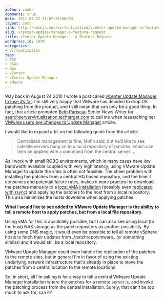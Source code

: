 ```yaml
---
author: cmohn
comments: true
date: 2011-04-22 21:07:35+00:00
layout: post
link: http://vninja.net/virtualization/vcenter-update-manager-a-feature-request/
slug: vcenter-update-manager-a-feature-request
title: vCenter Update Manager - A Feature Request
wordpress_id: 1079
categories:
- Virtualization
tags:
- ESX
- ESXi
- Ops
- vCenter
- vCenter Update Manager
- VMware
---
```


Way back in August 24 2010 I wrote a post called [vCenter Update Manager to lose it’s fat](http://vninja.net/virtualization/vcenter-update-manager-to-lose-its-fat/). I'm still very happy that VMware has decided to drop OS patching from the product, and I still mean that can only be a good thing. In fact, that article prompted [Beth Pariseau](http://twitter.com/#!/PariseauTT) Senior News Writer for [searchservervirtualization.techtarget.com](http://searchservervirtualization.techtarget.com) to call me when researching her [VMware users eye changes to Update Manager](http://searchservervirtualization.techtarget.com/news/2240035040/VMware-users-eye-changes-to-Update-Manager)  article. 

I would like to expand a bit on the following quote from the article:


<blockquote>
Centralized management is fine, Mohn said, but he’d like to see satellite servers hang on to a local repository of patches, which can then be applied with a command from the central server ...
</blockquote>



As I work with small ROBO environments, which in many cases have low bandwidth available coupled with very high latency, using VMware Update Manager to update the sites is often not feasible. The sheer problem with installing the patches from a central HQ based repository, and the time it consumes and potential failure rates, makes it more practical to download the patches manually to a [local vMA installation](http://vninja.net/virtualization/using-vma-as-a-local-vsphere-patch-repository/) (possibly even [replicated with rsync](http://vninja.net/virtualization/using-rsync-to-distribute-patches-to-remote-a-vma/)) and applying the patches to the host from a local repository. This also minimizes the hosts downtime when applying patches.

**What I would like to see added to VMware Update Manager is the ability to tell a remote host to apply patches, but from a local file repository**. 

Using vMA for this is absolutely possible, but I can also see using local (to the host) NAS storage as the patch repository as another possibility. By using some DNS magic, it would even be possible to tell all remote vSphere hosts to fetch their updates from _\\patchrepo\vmware\_ (or something similar) and it would still be a local repository. 

VMware Update Manager could even handle the replication of the patches to the remote sites, but in general I'm in favor of using the existing underlying network infrastructure that's already in place to move the patches from a central location to the remote locations.

So, in short, all I'm asking is for a way to tell a central VMware Update Manager installation where the patches for a remote server is, and invoke the patching process from the central installation. Surely, that can't be too much to ask for, can it?
